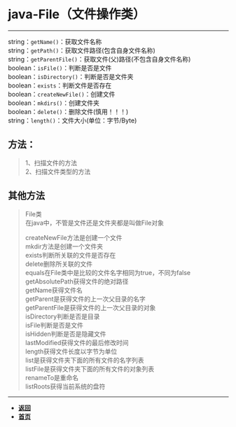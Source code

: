 # java-File（文件操作类）

---

string：`getName()`：获取文件名称  
string：`getPath()`：获取文件路径(包含自身文件名称)  
string：`getParentFile()`：获取文件(父)路径(不包含自身文件名称)  
boolean：`isFile()`：判断是否是文件  
boolean：`isDirectory()`：判断是否是文件夹  
boolean：`exists`：判断文件是否存在  
boolean：`createNewFile()`：创建文件  
boolean：`mkdirs()`：创建文件夹  
boolean：`delete()`：删除文件(慎用！！！)  
string：`length()`：文件大小(单位：字节/Byte)

## 方法：

> 1、扫描文件的方法  
> 2、扫描文件类型的方法

## 其他方法

> File类  
在java中，不管是文件还是文件夹都是叫做File对象  
>  
> createNewFile方法是创建一个文件  
mkdir方法是创建一个文件夹  
exists判断所关联的文件是否存在  
delete删除所关联的文件  
equals在File类中是比较的文件名字相同为true，不同为false  
getAbsolutePath获得文件的绝对路径  
getName获得文件名  
getParent是获得文件的上一次父目录的名字  
getParentFile是获得文件的上一次父目录的对象  
isDirectory判断是否是目录  
isFile判断是否是文件  
isHidden判断是否是隐藏文件  
lastModified获得文件的最后修改时间  
length获得文件长度以字节为单位  
list是获得文件夹下面的所有文件的名字列表  
listFile是获得文件夹下面的所有文件的对象列表  
renameTo是重命名  
listRoots获得当前系统的盘符  


---

- [**返回**](https://github.com/karl1901/studyword/blob/master/%E5%A4%A7%E4%BA%8C%E5%AD%A6%E4%B9%A0%E7%9F%A5%E8%AF%86%E7%82%B9/java/README.md)
- [**首页**](https://github.com/karl1901/studyword/blob/master/README.md)  
